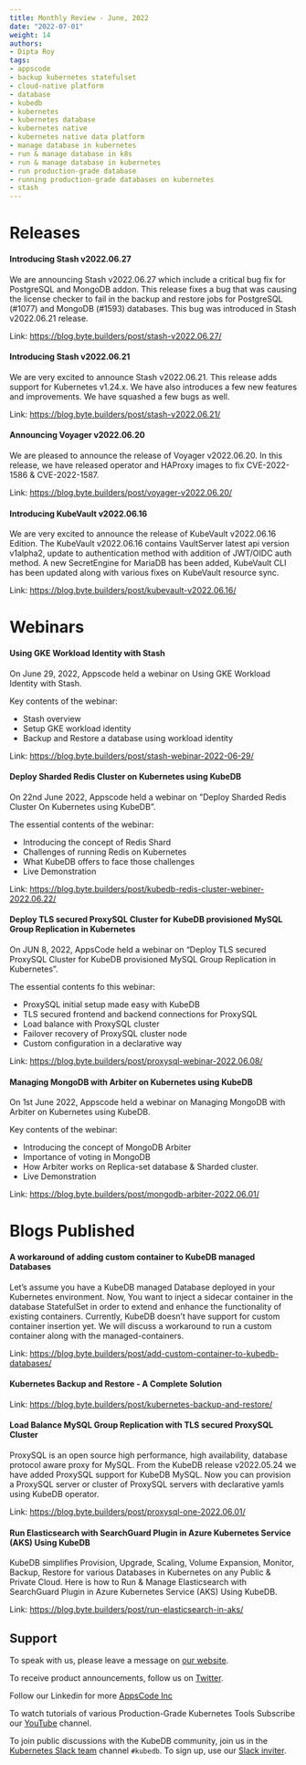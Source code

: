 ```yaml
---
title: Monthly Review - June, 2022
date: "2022-07-01"
weight: 14
authors:
- Dipta Roy
tags:
- appscode
- backup kubernetes statefulset
- cloud-native platform
- database
- kubedb
- kubernetes
- kubernetes database
- kubernetes native
- kubernetes native data platform
- manage database in kubernetes
- run & manage database in k8s
- run & manage database in kubernetes
- run production-grade database
- running production-grade databases on kubernetes
- stash
---
```


# Releases


#### Introducing Stash v2022.06.27

 We are announcing Stash v2022.06.27 which include a critical bug fix for PostgreSQL and MongoDB addon. This release fixes a bug that was causing the license checker to fail in the backup and restore jobs for PostgreSQL (#1077) and MongoDB (#1593) databases. This bug was introduced in Stash v2022.06.21 release.

 Link: https://blog.byte.builders/post/stash-v2022.06.27/

#### Introducing Stash v2022.06.21

We are very excited to announce Stash v2022.06.21. This release adds support for Kubernetes v1.24.x. We have also introduces a few new features and improvements. We have squashed a few bugs as well.

Link: https://blog.byte.builders/post/stash-v2022.06.21/

#### Announcing Voyager v2022.06.20

We are pleased to announce the release of Voyager v2022.06.20. In this release, we have released operator and HAProxy images to fix CVE-2022-1586 & CVE-2022-1587.

Link: https://blog.byte.builders/post/voyager-v2022.06.20/

#### Introducing KubeVault v2022.06.16

We are very excited to announce the release of KubeVault v2022.06.16 Edition. The KubeVault v2022.06.16 contains VaultServer latest api version v1alpha2, update to authentication method with addition of JWT/OIDC auth method. A new SecretEngine for MariaDB has been added, KubeVault CLI has been updated along with various fixes on KubeVault resource sync.

Link: https://blog.byte.builders/post/kubevault-v2022.06.16/



# Webinars


#### Using GKE Workload Identity with Stash

On June 29, 2022, Appscode held a webinar on Using GKE Workload Identity with Stash. 

Key contents of the webinar:
- Stash overview
- Setup GKE workload identity
- Backup and Restore a database using workload identity

Link: https://blog.byte.builders/post/stash-webinar-2022-06-29/

#### Deploy Sharded Redis Cluster on Kubernetes using KubeDB

On 22nd June 2022, Appscode held a webinar on ”Deploy Sharded Redis Cluster On Kubernetes using KubeDB”. 

The essential contents of the webinar:
- Introducing the concept of Redis Shard
- Challenges of running Redis on Kubernetes
- What KubeDB offers to face those challenges
- Live Demonstration

Link: https://blog.byte.builders/post/kubedb-redis-cluster-webiner-2022.06.22/

#### Deploy TLS secured ProxySQL Cluster for KubeDB provisioned MySQL Group Replication in Kubernetes

On JUN 8, 2022, AppsCode held a webinar on “Deploy TLS secured ProxySQL Cluster for KubeDB provisioned MySQL Group Replication in Kubernetes”.

The essential contents fo this webinar:
- ProxySQL initial setup made easy with KubeDB
- TLS secured frontend and backend connections for ProxySQL
- Load balance with ProxySQL cluster
- Failover recovery of ProxySQL cluster node
- Custom configuration in a declarative way

Link: https://blog.byte.builders/post/proxysql-webinar-2022.06.08/

#### Managing MongoDB with Arbiter on Kubernetes using KubeDB

On 1st June 2022, Appscode held a webinar on Managing MongoDB with Arbiter on Kubernetes using KubeDB. 

Key contents of the webinar:
- Introducing the concept of MongoDB Arbiter
- Importance of voting in MongoDB
- How Arbiter works on Replica-set database & Sharded cluster.
- Live Demonstration

Link: https://blog.byte.builders/post/mongodb-arbiter-2022.06.01/



# Blogs Published


#### A workaround of adding custom container to KubeDB managed Databases

Let’s assume you have a KubeDB managed Database deployed in your Kubernetes environment. Now, You want to inject a sidecar container in the database StatefulSet in order to extend and enhance the functionality of existing containers. Currently, KubeDB doesn’t have support for custom container insertion yet. We will discuss a workaround to run a custom container along with the managed-containers.

Link: https://blog.byte.builders/post/add-custom-container-to-kubedb-databases/

#### Kubernetes Backup and Restore - A Complete Solution

Link: https://blog.byte.builders/post/kubernetes-backup-and-restore/

#### Load Balance MySQL Group Replication with TLS secured ProxySQL Cluster

ProxySQL is an open source high performance, high availability, database protocol aware proxy for MySQL. 
From the KubeDB release v2022.05.24 we have added ProxySQL support for KubeDB MySQL. Now you can provision a ProxySQL server or cluster of ProxySQL servers with declarative yamls using KubeDB operator.

Link: https://blog.byte.builders/post/proxysql-one-2022.06.01/

#### Run Elasticsearch with SearchGuard Plugin in Azure Kubernetes Service (AKS) Using KubeDB

KubeDB simplifies Provision, Upgrade, Scaling, Volume Expansion, Monitor, Backup, Restore for various Databases in Kubernetes on any Public & Private Cloud. Here is how to Run & Manage Elasticsearch with SearchGuard Plugin in Azure Kubernetes Service (AKS) Using KubeDB.

Link: https://blog.byte.builders/post/run-elasticsearch-in-aks/



## Support

To speak with us, please leave a message on [our website](https://appscode.com/contact/).

To receive product announcements, follow us on [Twitter](https://twitter.com/KubeDB).

Follow our Linkedin for more [AppsCode Inc](https://www.linkedin.com/company/appscode/)

To watch tutorials of various Production-Grade Kubernetes Tools Subscribe our [YouTube](https://www.youtube.com/c/AppsCodeInc/) channel.

To join public discussions with the KubeDB community, join us in the [Kubernetes Slack team](https://kubernetes.slack.com/messages/C8149MREV/) channel `#kubedb`. To sign up, use our [Slack inviter](http://slack.kubernetes.io/).
